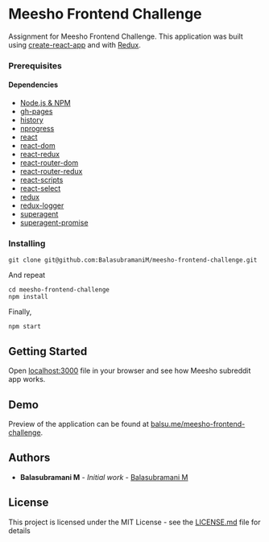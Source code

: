 # Meesho Frontend Challenge

Assignment for Meesho Frontend Challenge. This application was built using [create-react-app](https://github.com/facebook/create-react-app) and with [Redux](https://redux.js.org/).

### Prerequisites

#### Dependencies

- [Node.js & NPM](https://www.npmjs.com/package/download)
- [gh-pages](https://www.npmjs.com/package/gh-pages)
- [history](https://www.npmjs.com/package/history)
- [nprogress](https://www.npmjs.com/package/nprogress)
- [react](https://www.npmjs.com/package/react)
- [react-dom](https://www.npmjs.com/package/react-dom)
- [react-redux](https://www.npmjs.com/package/react-redux)
- [react-router-dom](https://www.npmjs.com/package/react-router-dom)
- [react-router-redux](https://www.npmjs.com/package/react-router-redux)
- [react-scripts](https://www.npmjs.com/package/react-scripts)
- [react-select](https://www.npmjs.com/package/react-select)
- [redux](https://www.npmjs.com/package/redux)
- [redux-logger](https://www.npmjs.com/package/redux-logger)
- [superagent](https://www.npmjs.com/package/superagent)
- [superagent-promise](https://www.npmjs.com/package/superagent-promise)

### Installing

```
git clone git@github.com:BalasubramaniM/meesho-frontend-challenge.git
```

And repeat

```
cd meesho-frontend-challenge
npm install
```

Finally,

```
npm start
```

## Getting Started

Open [localhost:3000](http://localhost:3000) file in your browser and see how Meesho subreddit app works.

## Demo

Preview of the application can be found at [balsu.me/meesho-frontend-challenge](http://balsu.me/meesho-frontend-challenge/).

## Authors

- **Balasubramani M** - _Initial work_ - [Balasubramani M](https://github.com/balasubramanim)

## License

This project is licensed under the MIT License - see the [LICENSE.md](LICENSE.md) file for details
